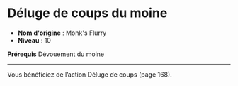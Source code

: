 # Déluge de coups du moine

 * **Nom d'origine** : Monk's Flurry
 * **Niveau** : 10


<p><strong>Prérequis</strong> Dévouement du moine</p>
<hr>
<p>Vous bénéficiez de l’action Déluge de coups (page 168).</p>